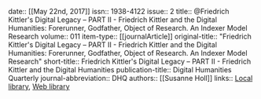date:: [[May 22nd, 2017]]
issn:: 1938-4122
issue:: 2
title:: @Friedrich Kittler's Digital Legacy – PART II - Friedrich Kittler and the Digital Humanities: Forerunner, Godfather, Object of Research. An Indexer Model Research
volume:: 011
item-type:: [[journalArticle]]
original-title:: "Friedrich Kittler's Digital Legacy – PART II - Friedrich Kittler and the Digital Humanities: Forerunner, Godfather, Object of Research. An Indexer Model Research"
short-title:: Friedrich Kittler's Digital Legacy – PART II - Friedrich Kittler and the Digital Humanities
publication-title:: Digital Humanities Quarterly
journal-abbreviation:: DHQ
authors:: [[Susanne Holl]]
links:: [Local library](zotero://select/groups/2386895/items/IGLYNNEX), [Web library](https://www.zotero.org/groups/2386895/items/IGLYNNEX)
